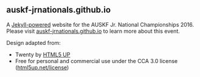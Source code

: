 ## auskf-jrnationals.github.io

A [Jekyll-powered][1] website for the AUSKF Jr. National Championships 2016. Please visit [auskf-jrnationals.github.io][2] to learn more about this event.

Design adapted from:
* Twenty by [HTML5 UP][3]
* Free for personal and commercial use under the CCA 3.0 license ([html5up.net/license][4])

[1]: https://jekyllrb.com/
[2]: https://auskf-jrnationals.github.io
[3]: html5up.net
[4]: html5up.net/license

